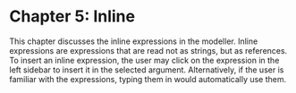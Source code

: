 # Chapter 5: Inline

This chapter discusses the inline expressions in the modeller. Inline expressions are expressions that are read not as strings, but as references. To insert an inline expression, the user may click on the expression in the left sidebar to insert it in the selected argument. Alternatively, if the user is familiar with the expressions, typing them in would automatically use them. 
